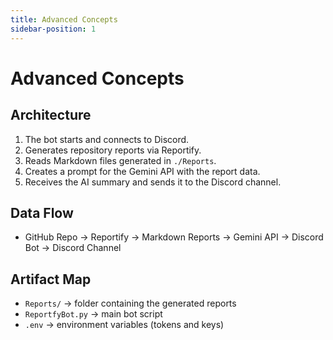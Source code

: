 ```yaml
---
title: Advanced Concepts
sidebar-position: 1
---
```


# Advanced Concepts

## Architecture
1. The bot starts and connects to Discord.
2. Generates repository reports via Reportify.
3. Reads Markdown files generated in `./Reports`.
4. Creates a prompt for the Gemini API with the report data.
5. Receives the AI summary and sends it to the Discord channel.

## Data Flow
- GitHub Repo → Reportify → Markdown Reports → Gemini API → Discord Bot → Discord Channel

## Artifact Map
- `Reports/` → folder containing the generated reports  
- `ReportfyBot.py` → main bot script  
- `.env` → environment variables (tokens and keys)